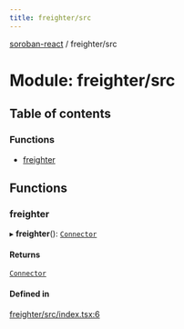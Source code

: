 ```yaml
---
title: freighter/src
---
```

[soroban-react](../README.md) / freighter/src

# Module: freighter/src

## Table of contents

### Functions

- [freighter](freighter_src.md#freighter)

## Functions

### freighter

▸ **freighter**(): [`Connector`](types_src.md#connector)

#### Returns

[`Connector`](types_src.md#connector)

#### Defined in

[freighter/src/index.tsx:6](https://github.com/mauroepce/soroban-react/blob/546de55/packages/freighter/src/index.tsx#L6)
